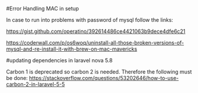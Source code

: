 #Error Handling MAC in setup

In case to run into problems with password of mysql follow the links:

https://gist.github.com/operatino/392614486ce4421063b9dece4dfe6c21

https://coderwall.com/p/os6woq/uninstall-all-those-broken-versions-of-mysql-and-re-install-it-with-brew-on-mac-mavericks


#updating dependencies in laravel nova 5.8

Carbon 1 is deprecated so carbon 2 is needed. Therefore the following must be done:
https://stackoverflow.com/questions/53202646/how-to-use-carbon-2-in-laravel-5-5

